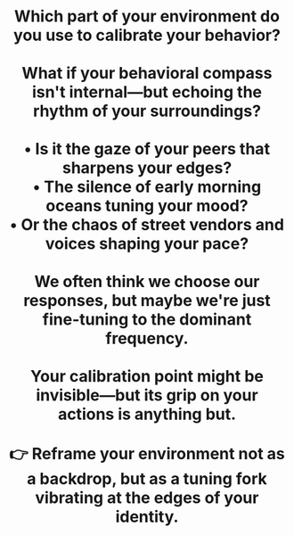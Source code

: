 ---
title: "Which part of your environment do you use to calibrate your behavior?<br /><br />What if your behavioral compass isn't internal—but echoing the rhythm of your surroundings?<br /><br />• Is it the gaze of your peers that sharpens your edges?<br />• The silence of early morning oceans tuning your mood?<br />• Or the chaos of street vendors and voices shaping your pace?<br /><br />We often think we choose our responses, but maybe we're just fine-tuning to the dominant frequency.<br /><br />Your calibration point might be invisible—but its grip on your actions is anything but.<br /><br />👉 Reframe your environment not as a backdrop, but as a tuning fork vibrating at the edges of your identity."
image: "./images/gallery-item-neg-040.jpg"
watermark: "-40"
section: "gallery"
---
